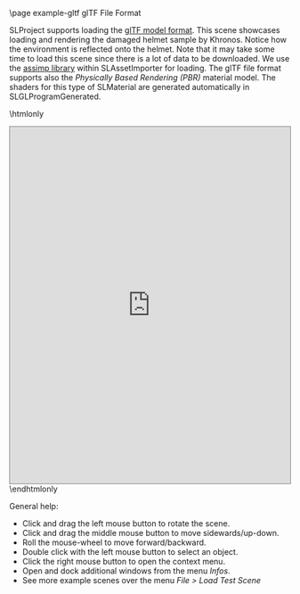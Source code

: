 \page example-gltf glTF File Format

SLProject supports loading the [glTF model format](https://en.wikipedia.org/wiki/GlTF). This scene
showcases loading and rendering the damaged helmet sample by Khronos. Notice how the environment is
reflected onto the helmet. Note that it may take some time to load this scene since there is a lot of
data to be downloaded. 
We use the [assimp library](https://github.com/assimp/assimp) within SLAssetImporter for loading. 
The glTF file format supports also the *Physically Based Rendering (PBR)* material model. 
The shaders for this type of SLMaterial are generated automatically in SLGLProgramGenerated. 

\htmlonly
<iframe src="https://pallas.ti.bfh.ch/slproject?scene=41" width="100%" height="640" tabindex="0" style="border: 1px solid gray"></iframe>
\endhtmlonly

General help:
<ul>
  <li>Click and drag the left mouse button to rotate the scene.</li>
  <li>Click and drag the middle mouse button to move sidewards/up-down.</li>
  <li>Roll the mouse-wheel to move forward/backward.</li>
  <li>Double click with the left mouse button to select an object.</li>
  <li>Click the right mouse button to open the context menu.</li>
  <li>Open and dock additional windows from the menu <em>Infos</em>.</li>
  <li>See more example scenes over the menu <em>File > Load Test Scene</em></li>
</ul>